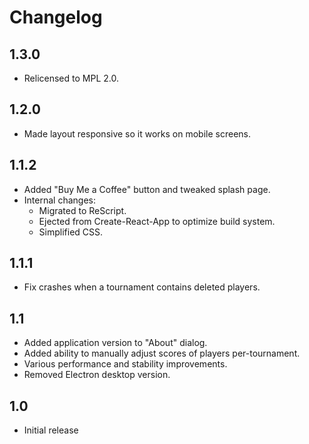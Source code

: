 # Changelog

## 1.3.0

- Relicensed to MPL 2.0.

## 1.2.0

- Made layout responsive so it works on mobile screens.

## 1.1.2

- Added "Buy Me a Coffee" button and tweaked splash page.
- Internal changes:
  - Migrated to ReScript.
  - Ejected from Create-React-App to optimize build system.
  - Simplified CSS.

## 1.1.1

- Fix crashes when a tournament contains deleted players.

## 1.1

- Added application version to "About" dialog.
- Added ability to manually adjust scores of players per-tournament.
- Various performance and stability improvements.
- Removed Electron desktop version.

## 1.0

- Initial release
